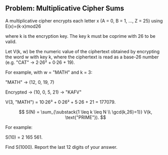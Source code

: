 ## Problem: Multiplicative Cipher Sums

A multiplicative cipher encrypts each letter x (A = 0, B = 1, …, Z = 25) using
E(x)=(k⋅x)mod26

where k is the encryption key. The key k must be coprime with 26 to be valid.

Let V(k, w) be the numeric value of the ciphertext obtained by encrypting the word w with key k, where the ciphertext is read as a base-26 number (e.g. "CAT" → 2·26² + 0·26 + 19).

For example, with w = "MATH" and k = 3:

"MATH" → (12, 0, 19, 7)

Encrypted → (10, 0, 5, 21) → "KAFV"

V(3, "MATH") = 10·26³ + 0·26² + 5·26 + 21 = 177079.

$$
S(N) = \sum_{\substack{1 \leq k \leq N \\ \gcd(k,26)=1}} V(k, \text{"PRIME"}).
$$

For example:

S(10) = 2 165 561.

Find S(1000).
Report the last 12 digits of your answer.
